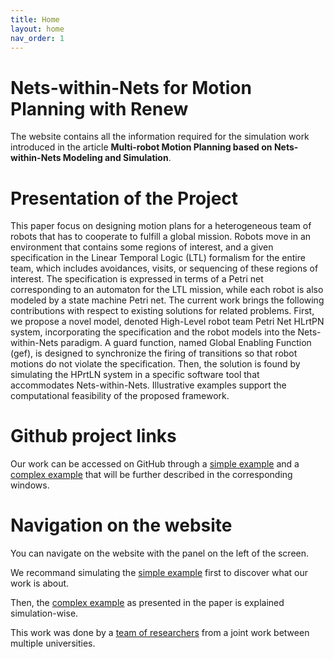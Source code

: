 ```yaml
---
title: Home
layout: home
nav_order: 1
---
```


# Nets-within-Nets for Motion Planning with Renew

The website contains all the information required for the simulation work introduced in the article **Multi-robot Motion Planning based on Nets-within-Nets Modeling and Simulation**.


# Presentation of the Project 

This paper focus on designing motion plans for a heterogeneous team of robots that has to cooperate to fulfill a global mission. Robots move in an environment that contains some regions of interest, and a given specification in the Linear Temporal Logic (LTL) formalism for the entire team, which includes avoidances, visits, or sequencing of these regions of interest. The specification is expressed in terms of a Petri net corresponding to an automaton for the LTL mission, while each robot is also modeled by a state machine Petri net. The current work brings the following contributions with respect to existing solutions for related problems. First, we propose a novel model, denoted High-Level robot team Petri Net HLrtPN system, incorporating the specification and the robot models into the Nets-within-Nets paradigm. A guard function, named Global Enabling Function (gef), is designed to synchronize the firing of transitions so that robot motions do not violate the specification. Then, the solution is found by simulating the HPrtLN system in a specific software tool that accommodates Nets-within-Nets. Illustrative examples support the computational feasibility of the proposed framework.

# Github project links

Our work can be accessed on GitHub through a [simple example](https://github.com/eva-robillard/NWN_Simple) and a [complex example](https://github.com/eva-robillard/NWN_Complex) that will be further described in the corresponding windows. 

# Navigation on the website 

You can navigate on the website with the panel on the left of the screen. 

We recommand simulating the [simple example](../simple_ex.html) first to discover what our work is about. 

Then, the [complex example]() as presented in the paper is explained simulation-wise. 


This work was done by a [team of researchers](../team.html) from a joint work between multiple universities. 


